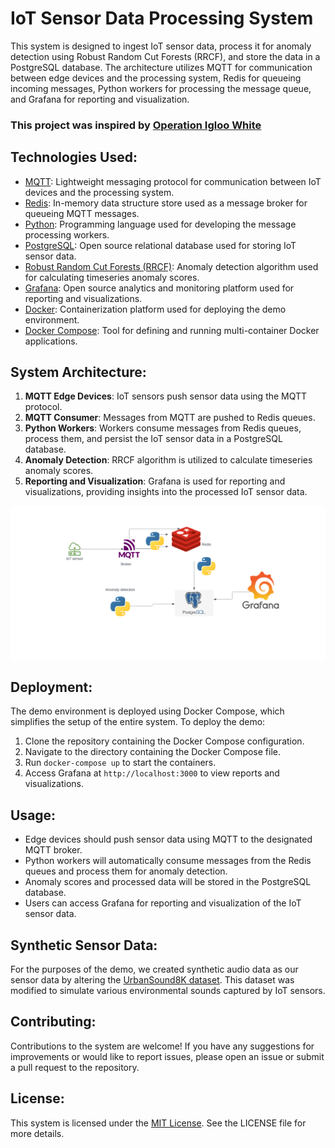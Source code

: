 # IoT Sensor Data Processing System

This system is designed to ingest IoT sensor data, process it for anomaly detection using Robust Random Cut Forests (RRCF), and store the data in a PostgreSQL database. The architecture utilizes MQTT for communication between edge devices and the processing system, Redis for queueing incoming messages, Python workers for processing the message queue, and Grafana for reporting and visualization.

### This project was inspired by [Operation Igloo White](https://en.wikipedia.org/wiki/Operation_Igloo_White)

## Technologies Used:
- [MQTT](https://mqtt.org/): Lightweight messaging protocol for communication between IoT devices and the processing system.
- [Redis](https://redis.io/): In-memory data structure store used as a message broker for queueing MQTT messages.
- [Python](https://www.python.org/): Programming language used for developing the message processing workers.
- [PostgreSQL](https://www.postgresql.org/): Open source relational database used for storing IoT sensor data.
- [Robust Random Cut Forests (RRCF)](https://github.com/kLabUM/rrcf): Anomaly detection algorithm used for calculating timeseries anomaly scores.
- [Grafana](https://grafana.com/): Open source analytics and monitoring platform used for reporting and visualizations.
- [Docker](https://www.docker.com/): Containerization platform used for deploying the demo environment.
- [Docker Compose](https://docs.docker.com/compose/): Tool for defining and running multi-container Docker applications.

## System Architecture:
1. **MQTT Edge Devices**: IoT sensors push sensor data using the MQTT protocol.
2. **MQTT Consumer**: Messages from MQTT are pushed to Redis queues.
3. **Python Workers**: Workers consume messages from Redis queues, process them, and persist the IoT sensor data in a PostgreSQL database.
4. **Anomaly Detection**: RRCF algorithm is utilized to calculate timeseries anomaly scores.
5. **Reporting and Visualization**: Grafana is used for reporting and visualizations, providing insights into the processed IoT sensor data.

![img.png](img.png)

## Deployment:
The demo environment is deployed using Docker Compose, which simplifies the setup of the entire system. To deploy the demo:
1. Clone the repository containing the Docker Compose configuration.
2. Navigate to the directory containing the Docker Compose file.
3. Run `docker-compose up` to start the containers.
4. Access Grafana at `http://localhost:3000` to view reports and visualizations.

## Usage:
- Edge devices should push sensor data using MQTT to the designated MQTT broker.
- Python workers will automatically consume messages from the Redis queues and process them for anomaly detection.
- Anomaly scores and processed data will be stored in the PostgreSQL database.
- Users can access Grafana for reporting and visualization of the IoT sensor data.

## Synthetic Sensor Data:
For the purposes of the demo, we created synthetic audio data as our sensor data by altering the [UrbanSound8K dataset](https://urbansounddataset.weebly.com/urbansound8k.html). This dataset was modified to simulate various environmental sounds captured by IoT sensors.

## Contributing:
Contributions to the system are welcome! If you have any suggestions for improvements or would like to report issues, please open an issue or submit a pull request to the repository.

## License:
This system is licensed under the [MIT License](https://opensource.org/licenses/MIT). See the LICENSE file for more details.
